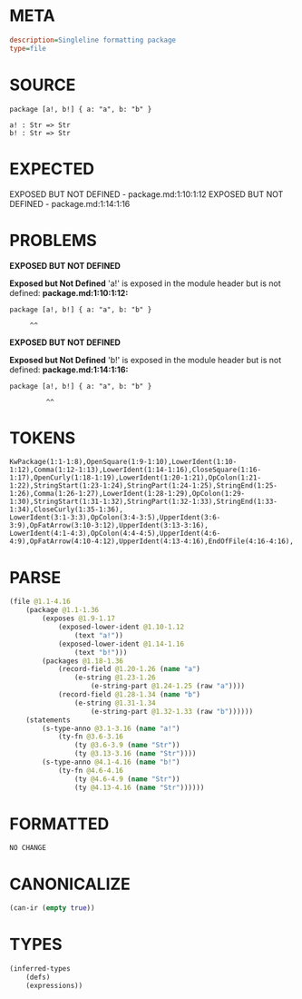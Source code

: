# META
~~~ini
description=Singleline formatting package
type=file
~~~
# SOURCE
~~~roc
package [a!, b!] { a: "a", b: "b" }

a! : Str => Str
b! : Str => Str
~~~
# EXPECTED
EXPOSED BUT NOT DEFINED - package.md:1:10:1:12
EXPOSED BUT NOT DEFINED - package.md:1:14:1:16
# PROBLEMS
**EXPOSED BUT NOT DEFINED**

**Exposed but Not Defined**
'a!' is exposed in the module header but is not defined:
**package.md:1:10:1:12:**
```roc
package [a!, b!] { a: "a", b: "b" }
```
         ^^


**EXPOSED BUT NOT DEFINED**

**Exposed but Not Defined**
'b!' is exposed in the module header but is not defined:
**package.md:1:14:1:16:**
```roc
package [a!, b!] { a: "a", b: "b" }
```
             ^^


# TOKENS
~~~zig
KwPackage(1:1-1:8),OpenSquare(1:9-1:10),LowerIdent(1:10-1:12),Comma(1:12-1:13),LowerIdent(1:14-1:16),CloseSquare(1:16-1:17),OpenCurly(1:18-1:19),LowerIdent(1:20-1:21),OpColon(1:21-1:22),StringStart(1:23-1:24),StringPart(1:24-1:25),StringEnd(1:25-1:26),Comma(1:26-1:27),LowerIdent(1:28-1:29),OpColon(1:29-1:30),StringStart(1:31-1:32),StringPart(1:32-1:33),StringEnd(1:33-1:34),CloseCurly(1:35-1:36),
LowerIdent(3:1-3:3),OpColon(3:4-3:5),UpperIdent(3:6-3:9),OpFatArrow(3:10-3:12),UpperIdent(3:13-3:16),
LowerIdent(4:1-4:3),OpColon(4:4-4:5),UpperIdent(4:6-4:9),OpFatArrow(4:10-4:12),UpperIdent(4:13-4:16),EndOfFile(4:16-4:16),
~~~
# PARSE
~~~clojure
(file @1.1-4.16
	(package @1.1-1.36
		(exposes @1.9-1.17
			(exposed-lower-ident @1.10-1.12
				(text "a!"))
			(exposed-lower-ident @1.14-1.16
				(text "b!")))
		(packages @1.18-1.36
			(record-field @1.20-1.26 (name "a")
				(e-string @1.23-1.26
					(e-string-part @1.24-1.25 (raw "a"))))
			(record-field @1.28-1.34 (name "b")
				(e-string @1.31-1.34
					(e-string-part @1.32-1.33 (raw "b"))))))
	(statements
		(s-type-anno @3.1-3.16 (name "a!")
			(ty-fn @3.6-3.16
				(ty @3.6-3.9 (name "Str"))
				(ty @3.13-3.16 (name "Str"))))
		(s-type-anno @4.1-4.16 (name "b!")
			(ty-fn @4.6-4.16
				(ty @4.6-4.9 (name "Str"))
				(ty @4.13-4.16 (name "Str"))))))
~~~
# FORMATTED
~~~roc
NO CHANGE
~~~
# CANONICALIZE
~~~clojure
(can-ir (empty true))
~~~
# TYPES
~~~clojure
(inferred-types
	(defs)
	(expressions))
~~~
